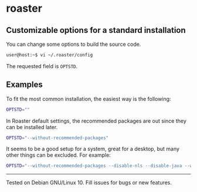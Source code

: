 # roaster

## Customizable options for a standard installation

You can change some options to build the source code.

```bash
user@host:~$ vi ~/.roaster/config
```
The requested field is `OPTSTD`.

## Examples

To fit the most common installation, the easiest way is the following:

```bash
OPTSTD=""
```

In Roaster default settings, the recommended packages are out 
since they can be installed later.

```bash
OPTSTD="--without-recommended-packages"
```

It seems to be a good setup for a system, great for a desktop, but many
other things can be excluded. For example:

```bash
OPTSTD="--without-recommended-packages --disable-nls --disable-java --without-tcltk --without-x"
```


---
Tested on Debian GNU/Linux 10. Fill issues for bugs or new features.
